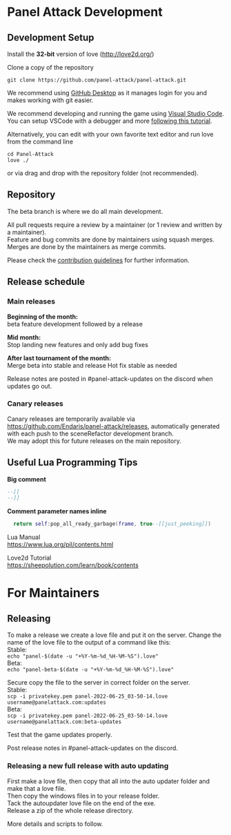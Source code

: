 # Panel Attack Development

## Development Setup

Install the **32-bit** version of love (http://love2d.org/)

Clone a copy of the repository  
```
git clone https://github.com/panel-attack/panel-attack.git
```  
We recommend using [GitHub Desktop](https://desktop.github.com) as it manages login for you and makes working with git easier.
  
We recommend developing and running the game using [Visual Studio Code](https://code.visualstudio.com/).  
You can setup VSCode with a debugger and more [following this tutorial](https://sheepolution.com/learn/book/bonus/vscode).

Alternatively, you can edit with your own favorite text editor and run love from the command line

```
cd Panel-Attack
love ./
```

or via drag and drop with the repository folder (not recommended).


## Repository

The beta branch is where we do all main development.  

All pull requests require a review by a maintainer (or 1 review and written by a maintainer).  
Feature and bug commits are done by maintainers using squash merges.  
Merges are done by the maintainers as merge commits.  

Please check the [contribution guidelines](CONTRIBUTING.md) for further information.

## Release schedule

### Main releases

**Beginning of the month:**  
beta feature development followed by a release

**Mid month:**  
Stop landing new features and only add bug fixes

**After last tournament of the month:**  
Merge beta into stable and release
Hot fix stable as needed

Release notes are posted in #panel-attack-updates on the discord when updates go out.

### Canary releases

Canary releases are temporarily available via https://github.com/Endaris/panel-attack/releases, automatically generated with each push to the sceneRefactor development branch.  
We may adopt this for future releases on the main repository.

## Useful Lua Programming Tips

**Big comment**  
```Lua
--[[
--]]
```

**Comment parameter names inline**
```Lua
  return self:pop_all_ready_garbage(frame, true--[[just_peeking]])
```

Lua Manual  
https://www.lua.org/pil/contents.html  

Love2d Tutorial  
https://sheepolution.com/learn/book/contents



# For Maintainers

## Releasing

To make a release we create a love file and put it on the server. Change the name of the love file to the output of a command like this:  
    Stable:  
        `echo "panel-$(date -u "+%Y-%m-%d_%H-%M-%S").love"`  
    Beta:  
        `echo "panel-beta-$(date -u "+%Y-%m-%d_%H-%M-%S").love"`  

Secure copy the file to the server in correct folder on the server.  
    Stable:  
        `scp -i privatekey.pem panel-2022-06-25_03-50-14.love username@panelattack.com:updates`  
    Beta:  
        `scp -i privatekey.pem panel-2022-06-25_03-50-14.love username@panelattack.com:beta-updates`  

Test that the game updates properly.  

Post release notes in #panel-attack-updates on the discord.

### Releasing a new full release with auto updating

First make a love file, then copy that all into the auto updater folder and make that a love file.  
Then copy the windows files in to your release folder.  
Tack the autoupdater love file on the end of the exe.  
Release a zip of the whole release directory.  

More details and scripts to follow.

